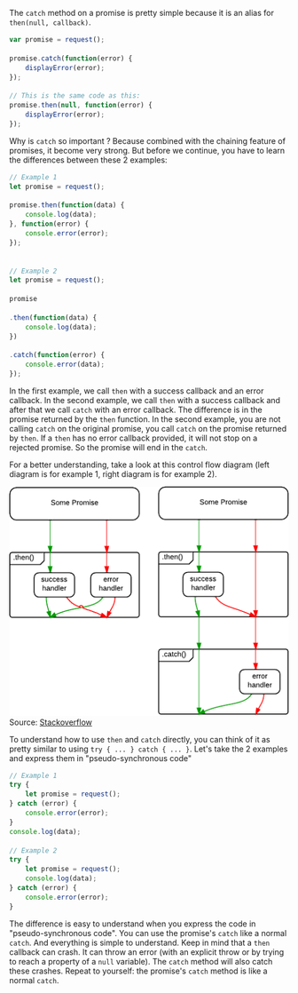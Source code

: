 The `catch` method on a promise is pretty simple because it is an alias for `then(null, callback)`.

```javascript
var promise = request();

promise.catch(function(error) {
    displayError(error); 
});

// This is the same code as this:
promise.then(null, function(error) {
    displayError(error);
});
```

Why is `catch` so important ? Because combined with the chaining feature of promises, it become very strong. But before we continue, you have to learn the differences between these 2 examples:

```javascript
// Example 1
let promise = request();

promise.then(function(data) {
    console.log(data);
}, function(error) {
    console.error(error);
});


// Example 2
let promise = request();

promise

.then(function(data) {
    console.log(data);
})

.catch(function(error) {
    console.error(data); 
});
```

In the first example, we call `then` with a success callback and an error callback. In the second example, we call `then` with a success callback and after that we call `catch` with an error callback. The difference is in the promise returned by the `then` function. In the second example, you are not calling `catch` on the original promise, you call `catch` on the promise returned by `then`. If a `then` has no error callback provided, it will not stop on a rejected promise. So the promise will end in the `catch`.

For a better understanding, take a look at this control flow diagram (left diagram is for example 1, right diagram is for example 2).

![Control flow diagram](diagram.png)
Source: [Stackoverflow](https://stackoverflow.com/questions/24662289/when-is-thensuccess-fail-considered-an-antipattern-for-promises)

To understand how to use `then` and `catch` directly, you can think of it as pretty similar to using `try { ... } catch { ... }`. Let's take the 2 examples and express them in "pseudo-synchronous code"

```javascript
// Example 1
try {
    let promise = request();    
} catch (error) {
    console.error(error);
}
console.log(data);

// Example 2
try {
    let promise = request();
    console.log(data);
} catch (error) {
    console.error(error);
}
```

The difference is easy to understand when you express the code in "pseudo-synchronous code". You can use the promise's `catch` like a normal `catch`. And everything is simple to understand. Keep in mind that a `then` callback can crash. It can throw an error (with an explicit throw or by trying to reach a property of a `null` variable). The `catch` method will also catch these crashes. Repeat to yourself: the promise's `catch` method is like a normal `catch`.
